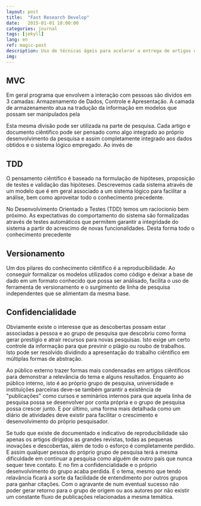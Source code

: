 ```yaml
---
layout: post
title:  "Fast Research Develop"
date:   2015-01-01 18:00:00
categories: journal
tags: [jekyll]
lang: en
ref: magic-post
description: Uso de técnicas ágeis para acelerar a entrega de artigos ciêntificos
img: 
---
```


## MVC

Em geral programa que envolvem a interação com pessoas são dividos em 3 camadas: Armazenamento de Dados, Controle e Apresentação. A camada de armazenamento atua na tradução da informação em modelos que possam ser manipulados pela 

Esta mesma divisão pode ser utilizada na parte de pesquisa. Cada artigo e documento ciêntifico pode ser pensado como algo integrado ao próprio desenvolvimento da pesquisa e assim completamente integrado aos dados obtidos e o sistema lógico empregado. Ao invés de 

## TDD

O pensamento ciêntifico é baseado na formulação de hipóteses, proposição de testes e validação das hipóteses. Descrevemos cada sistema através de um modelo que é em geral associado a um sistema lógico para facilitar a análise, bem como aproveitar todo o conhecimento precedente. 

No Desenvolvimento Orientado a Testes (TDD) temos um raciocionio bem próximo. As expectativas do comportamento do sistema são formalizadas através de testes automáticos que permitem garantir a integridade do sistema a partir do acrescimo de novas funcionalidades. Desta forma todo o conhecimento precedente 

## Versionamento

Um dos pilares do conhecimento ciêntifico é a reproducibilidade. Ao conseguir formalizar os modelos utilizados como código e deixar a base de dado em um formato conhecido que possa ser análisado, facilita o uso de ferramenta de versionamento e o surgimento de linha de pesquisa independentes que se alimentam da mesma base.

## Confidencialidade

Obviamente existe o interesse que as descobertas possam estar associadas a pessoa e ao grupo de pesquisa que descobriu como forma gerar prestígio e atrair recursos para novas pesquisas. Isto exige um certo controle da informação para que previnir o plágio ou roubo de trabalhos. Isto pode ser resolvido dividindo a apresentação do trabalho ciêntifico em múltiplas formas de abstração.

Ao público externo trazer formas mais condensadas em artigos ciêntificos para demonstrar a relevância do tema e alguns resultados. Enquanto ao público interno, isto é ao próprio grupo de pesquisa, universidade e instituições parceiras deve-se também garantir a existência de "publicações" como cursos e seminários internos para que aquela linha de pesquisa possa se desenvolver por conta própria e o grupo de pesquisa possa crescer junto. E por último, uma forma mais detalhada como um diário de atividades deve existir para facilitar o crescimento e desenvolvimento do próprio pesquisador.

Se tudo que existe de documentado e indicativo de reproducibilidade são apenas os artigos dirigidos as grandes revistas, todas as pequenas inovações e descobertas, além de todo o esforço é completamente perdido. E assim qualquer pessoa do próprio grupo de pesquisa terá a mesma dificuldade em continuar a pesquisa como alguém de outro país que nunca sequer teve contato. E no fim a confidencialidade e o próprio desenvolvimento do grupo acaba perdida. E o tema, mesmo que tendo relavância ficará a sorte da facilidade de entendimento por outros grupos para ganhar citações. Com o agravante de num eventual sucesso não poder gerar retorno para o grupo de origem ou aos autores por não existir um constante fluxo de publicações relacionadas a mesma temática.
